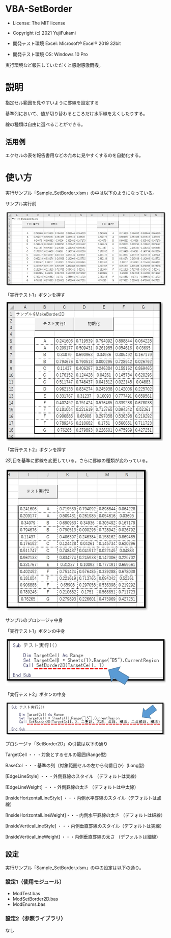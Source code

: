# VBA-SetBorder
- License: The MIT license

- Copyright (c) 2021 YujiFukami

- 開発テスト環境 Excel: Microsoft® Excel® 2019 32bit 

- 開発テスト環境 OS: Windows 10 Pro

実行環境など報告していただくと感謝感激雨霰。

# 説明
指定セル範囲を見やすいように罫線を設定する

基準列において、値が切り替わるところだけ水平線を太くしたりする。

線の種類は自由に選べることができる。

## 活用例
エクセルの表を報告書用などのために見やすくするのを自動化する。


# 使い方
実行サンプル「Sample_SetBorder.xlsm」の中は以下のようになっている。

サンプル実行前

![実行前](Readme用/実行前.jpg)


「実行テスト1」ボタンを押す

![実行1後](Readme用/実行1後.jpg)

「実行テスト2」ボタンを押す

2列目を基準に罫線を変更している。さらに罫線の種類が変わっている。

![実行2後](Readme用/実行2後.jpg)


サンプルのプロシージャ中身

「実行テスト1」ボタンの中身

![実行1中身](Readme用/実行1中身.jpg)


「実行テスト2」ボタンの中身

![実行2中身](Readme用/実行2中身.jpg)


プロシージャ「SetBorder2D」の引数は以下の通り


TargetCell                  ・・・対象とするセルの範囲(Range型)

BaseCol                     ・・・基準の列（対象範囲セルの左から何番目か）(Long型)

[EdgeLineStyle]             ・・・外側罫線のスタイル    （デフォルトは実線）

[EdgeLineWeight]            ・・・外側罫線の太さ        （デフォルトは中太線）

[InsideHorizontalLineStyle] ・・・内側水平罫線のスタイル（デフォルトは点線）

[InsideHorizontalLineWeight]・・・内側水平罫線の太さ    （デフォルトは細線）

[InsideVerticalLineStyle]   ・・・内側垂直罫線のスタイル（デフォルトは実線）

[InsideVerticalLineWeight]  ・・・内側垂直罫線の太さ    （デフォルトは細線）


## 設定
実行サンプル「Sample_SetBorder.xlsm」の中の設定は以下の通り。

### 設定1（使用モジュール）

-  ModTest.bas
-  ModSetBorder2D.bas
-  ModEnums.bas

### 設定2（参照ライブラリ）
なし

